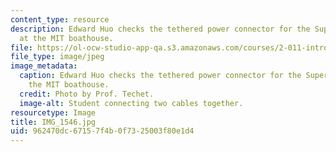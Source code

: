```yaml
---
content_type: resource
description: Edward Huo checks the tethered power connector for the SuperSeaPerch
  at the MIT boathouse.
file: https://ol-ocw-studio-app-qa.s3.amazonaws.com/courses/2-011-introduction-to-ocean-science-and-engineering-spring-2006/962470dc67157f4b0f7325003f80e1d4_IMG_1546.jpg
file_type: image/jpeg
image_metadata:
  caption: Edward Huo checks the tethered power connector for the SuperSeaPerch at
    the MIT boathouse.
  credit: Photo by Prof. Techet.
  image-alt: Student connecting two cables together.
resourcetype: Image
title: IMG_1546.jpg
uid: 962470dc-6715-7f4b-0f73-25003f80e1d4
---
```

